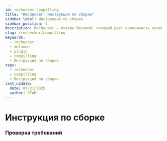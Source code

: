 ```yaml
---
id: rechecker-compilling
title: "ReChecker: Инструкция по сборке"
sidebar_label: Инструкция по сборке
sidebar_position: 4
description: ReChecker — плагин Metamod, который дает возможность проверять клиентские файлы по их имени и md5-хешу.
slug: /rechecker/compilling
keywords:
  - rechecker
  - metamod
  - plugin
  - compilling
  - Инструкция по сборке
tags:
  - rechecker
  - compilling
  - Инструкция по сборке
last_update:
  date: 07/21/2025
  author: STAM
---
```


# Инструкция по сборке

### Проверка требований
